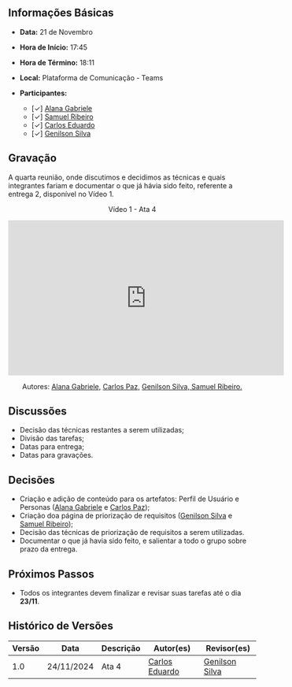 ## Informações Básicas

- **Data:** 21 de Novembro
- **Hora de Início:** 17:45
- **Hora de Término:** 18:11
- **Local:** Plataforma de Comunicação - Teams
- **Participantes:**

  - [✓] [Alana Gabriele](https://github.com/alanagabriele)
  - [✓] [Samuel Ribeiro](https://github.com/SamuelRicosta)
  - [✓] [Carlos Eduardo](https://github.com/dudupaz)
  - [✓] [Genilson Silva](https://github.com/GenilsonJrs)

## Gravação

A quarta reunião, onde discutimos e decidimos as técnicas e quais integrantes fariam e documentar o que já hávia sido feito, referente a entrega 2, disponível no Vídeo 1.

<div style="text-align: center">
<p>Vídeo 1 - Ata 4</p>
</div>

<iframe width="560" height="315" src="https://www.youtube.com/embed/nFGal1jdqv4?si=SxdVyWiFQwAOXE0k" title="YouTube video player" frameborder="0" allow="accelerometer; autoplay; clipboard-write; encrypted-media; gyroscope; picture-in-picture; web-share" referrerpolicy="strict-origin-when-cross-origin" allowfullscreen></iframe>

<p style="text-align: center; font-size: 14px;">
    Autores: <a href="https://github.com/alanagabriele" target="_blank">Alana Gabriele,</a> <a href="https://github.com/dudupaz" target="_blank">Carlos Paz,</a> <a href="https://github.com/GenilsonJrs" target="_blank">Genilson Silva,</a><a href="https://github.com/SamuelRicosta" target="_blank"> Samuel Ribeiro. </a>
</p>

## Discussões

- Decisão das técnicas restantes a serem utilizadas;
- Divisão das tarefas;
- Datas para entrega;
- Datas para gravações.

## Decisões

- Criação e adição de conteúdo para os artefatos: Perfil de Usuário e Personas (<a href="https://github.com/alanagabriele" target="_blank">Alana Gabriele</a> e <a href="https://github.com/dudupaz" target="_blank">Carlos Paz</a>);
- Criação doa página de priorização de requisitos (<a href="https://github.com/GenilsonJrs" target="_blank">Genilson Silva</a> e <a href="https://github.com/SamuelRicosta" target="_blank"> Samuel Ribeiro</a>);
- Decisão das técnicas de priorização de requisitos a serem utilizadas.
- Documentar o que já havia sido feito, e salientar a todo o grupo sobre prazo da entrega.

## Próximos Passos

- Todos os integrantes devem finalizar e revisar suas tarefas até o dia **23/11**.

## Histórico de Versões

| Versão |    Data    | Descrição                   | Autor(es)                                          | Revisor(es)                                        |
| ------ | :--------: | --------------------------- | -------------------------------------------------- | -------------------------------------------------- |
| 1.0    | 24/11/2024 | Ata 4                       | [Carlos Eduardo](https://github.com/dudupaz)       | [Genilson Silva](https://github.com/GenilsonJrs) |
